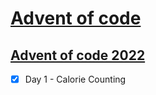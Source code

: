 # [Advent of code](https://adventofcode.com/)
## [Advent of code 2022](https://adventofcode.com/2022)
- [x] Day 1 - Calorie Counting
